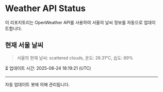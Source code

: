 
# Weather API Status

이 리포지토리는 OpenWeather API를 사용하여 서울의 날씨 정보를 자동으로 업데이트합니다.

## 현재 서울 날씨
> 서울의 현재 날씨: scattered clouds, 온도: 26.31°C, 습도: 89%

⏳ 업데이트 시간: 2025-08-24 18:19:21 (UTC)

---
자동 업데이트 봇에 의해 관리됩니다.
